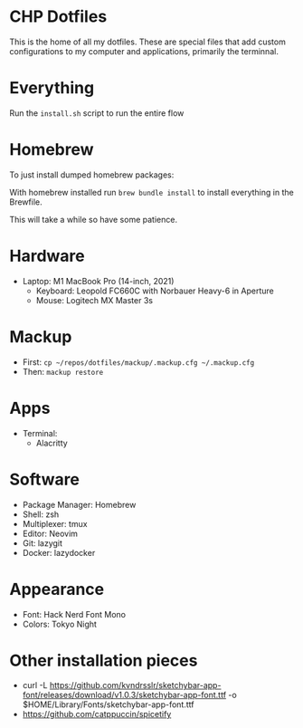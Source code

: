 # CHP Dotfiles

This is the home of all my dotfiles. These are special files that add custom
configurations to my computer and applications, primarily the terminnal.

# Everything

Run the `install.sh` script to run the entire flow
# Homebrew

To just install dumped homebrew packages:

With homebrew installed run `brew bundle install` to install everything in the
Brewfile.

This will take a while so have some patience.

# Hardware

- Laptop: M1 MacBook Pro (14-inch, 2021)
  - Keyboard: Leopold FC660C with Norbauer Heavy-6 in Aperture
  - Mouse: Logitech MX Master 3s

# Mackup

- First: `cp ~/repos/dotfiles/mackup/.mackup.cfg ~/.mackup.cfg`
- Then: `mackup restore`

# Apps

- Terminal:
  - Alacritty

# Software

- Package Manager: Homebrew
- Shell: zsh
- Multiplexer: tmux
- Editor: Neovim
- Git: lazygit
- Docker: lazydocker

# Appearance

- Font: Hack Nerd Font Mono
- Colors: Tokyo Night

# Other installation pieces

- curl -L
  https://github.com/kvndrsslr/sketchybar-app-font/releases/download/v1.0.3/sketchybar-app-font.ttf
  -o $HOME/Library/Fonts/sketchybar-app-font.ttf
- https://github.com/catppuccin/spicetify
